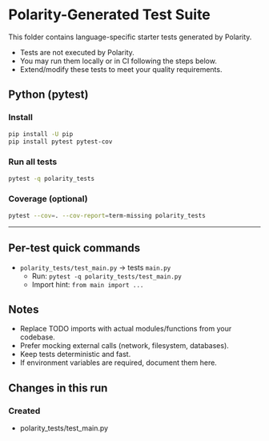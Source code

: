 # Polarity-Generated Test Suite

This folder contains language-specific starter tests generated by Polarity.

- Tests are not executed by Polarity.
- You may run them locally or in CI following the steps below.
- Extend/modify these tests to meet your quality requirements.

## Python (pytest)

### Install
```bash
pip install -U pip
pip install pytest pytest-cov
```

### Run all tests
```bash
pytest -q polarity_tests
```

### Coverage (optional)
```bash
pytest --cov=. --cov-report=term-missing polarity_tests
```

---

## Per-test quick commands

- `polarity_tests/test_main.py` → tests `main.py`
  - Run: `pytest -q polarity_tests/test_main.py`
  - Import hint: `from main import ...`

## Notes

- Replace TODO imports with actual modules/functions from your codebase.
- Prefer mocking external calls (network, filesystem, databases).
- Keep tests deterministic and fast.
- If environment variables are required, document them here.

## Changes in this run

### Created
- polarity_tests/test_main.py

